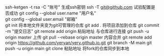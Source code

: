 ssh-ketgen -t rsa -C "账号"			生成ssh密钥
ssh -T git@github.com			试验配置是否成功
git config --global user.name "用户名"		
git config --global user.email "邮箱"		
git init					将本地文件夹变为git可管理的仓库
git add . 					将项目添加到仓库
git commit -m "提交日志"
git remote add origin 粘贴地址		与仓库进行连接
git push -u origin master			上传
git pull --rebase origin master			内容合并
git remote add origin https://github.com/yeryan/yery.github.io.git
git branch -M main
git push -u origin main
git clone 粘贴地址				将fork的仓库同步到本地